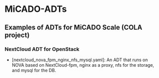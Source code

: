 # MiCADO-ADTs
## Examples of ADTs for MiCADO Scale (COLA project)
### NextCloud ADT for OpenStack
- [nextcloud_nova_fpm_nginx_nfs_mysql.yaml]: An ADT that runs on NOVA based on NextCloud-fpm, nginx as a proxy, nfs for the storage, and mysql for the DB.
